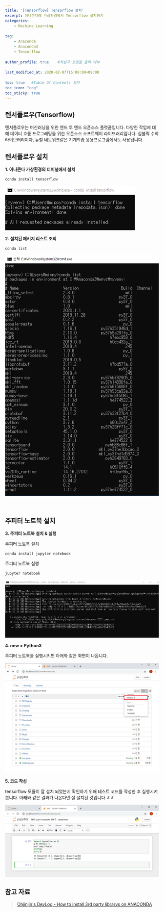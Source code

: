 ```yaml
---
title: '[Tensorflow] Tensorflow 설치' 
excerpt: 아나콘다에 가상환경에서 Tensorflow 설치하기 
categories:
    - Machine Learning

tag:
    - Anaconda
    - Anaconda3
    - Tensorflow

author_profile: true    #작성자 프로필 출력 여부

last_modified_at: 2020-02-07T15:00:00+09:00

toc: true   #Table Of Contents 목차 
toc_icon: "cog"
toc_sticky: true
---
```


## 텐서플로우(Tensorflow)
텐서플로우는 머신러닝을 위한 엔드 투 엔드 오픈소스 플랫폼입니다. 다양한 작업에 대해 데이터 흐름 프로그래밍을 위한 오픈소스 소프트웨어 라이브러리입니다. 심볼릭 수학 라이브러리이자, 뉴럴 네트워크같은 기계학습 응용프로그램에서도 사용됩니다. 

## 텐서플로우 설치

__1. 아나콘다 가상환경의 터미널에서 설치__

```
conda install tensorflow
```

![2.6-17](/assets/img/anaconda/2.6-17.png)


__2. 설치된 패키지 리스트 조회__

```
conda list
```

![2.6-13](/assets/img/anaconda/2.6-13.png)

<br>

## 주피터 노트북 설치

__3. 주피터 노트북 설치 & 실행__

주피터 노트북 설치 

```
conda install jupyter notebook
```

주피터 노트북 실행

```
jupyter notebook
```

![2.6-14](/assets/img/anaconda/2.6-14.png)


__4. new > Python3__

주피터 노트북을 실행시키면 아래와 같은 화면이 나옵니다.

![2.6-15](/assets/img/anaconda/2.6-15.png)

__5. 코드 작성__

tensorflow 모듈이 잘 설치 되었는지 확인하기 위해 테스트 코드를 작성한 후 실행시켜 봅니다.
아래와 같은 결과가 나온다면 잘 설치된 것입니다.ㅎㅎ 

![2.6-16](/assets/img/anaconda/2.6-16.png)


## 참고 자료
> [Ohjinjin's DevLog - How to install 3rd party librarys on ANACONDA](https://ohjinjin.github.io/anaconda/anaconda-navigator/)